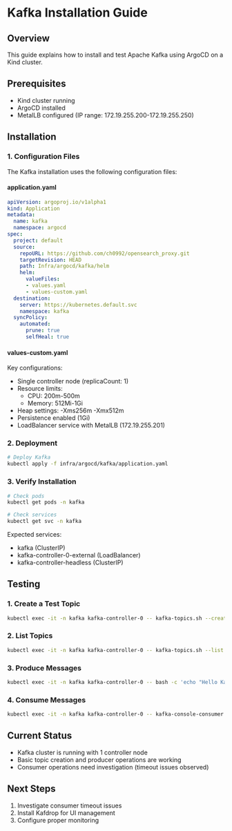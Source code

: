 # Kafka Installation Guide

## Overview
This guide explains how to install and test Apache Kafka using ArgoCD on a Kind cluster.

## Prerequisites
- Kind cluster running
- ArgoCD installed
- MetalLB configured (IP range: 172.19.255.200-172.19.255.250)

## Installation

### 1. Configuration Files
The Kafka installation uses the following configuration files:

#### application.yaml
```yaml
apiVersion: argoproj.io/v1alpha1
kind: Application
metadata:
  name: kafka
  namespace: argocd
spec:
  project: default
  source:
    repoURL: https://github.com/ch0992/opensearch_proxy.git
    targetRevision: HEAD
    path: Infra/argocd/kafka/helm
    helm:
      valueFiles:
      - values.yaml
      - values-custom.yaml
  destination:
    server: https://kubernetes.default.svc
    namespace: kafka
  syncPolicy:
    automated:
      prune: true
      selfHeal: true
```

#### values-custom.yaml
Key configurations:
- Single controller node (replicaCount: 1)
- Resource limits:
  - CPU: 200m-500m
  - Memory: 512Mi-1Gi
- Heap settings: -Xms256m -Xmx512m
- Persistence enabled (1Gi)
- LoadBalancer service with MetalLB (172.19.255.201)

### 2. Deployment
```bash
# Deploy Kafka
kubectl apply -f infra/argocd/kafka/application.yaml
```

### 3. Verify Installation
```bash
# Check pods
kubectl get pods -n kafka

# Check services
kubectl get svc -n kafka
```

Expected services:
- kafka (ClusterIP)
- kafka-controller-0-external (LoadBalancer)
- kafka-controller-headless (ClusterIP)

## Testing

### 1. Create a Test Topic
```bash
kubectl exec -it -n kafka kafka-controller-0 -- kafka-topics.sh --create --topic test-topic --bootstrap-server localhost:9092 --partitions 1 --replication-factor 1
```

### 2. List Topics
```bash
kubectl exec -it -n kafka kafka-controller-0 -- kafka-topics.sh --list --bootstrap-server localhost:9092
```

### 3. Produce Messages
```bash
kubectl exec -it -n kafka kafka-controller-0 -- bash -c 'echo "Hello Kafka" | kafka-console-producer.sh --topic test-topic --bootstrap-server localhost:9092'
```

### 4. Consume Messages
```bash
kubectl exec -it -n kafka kafka-controller-0 -- kafka-console-consumer.sh --topic test-topic --from-beginning --bootstrap-server localhost:9092 --timeout-ms 5000 --max-messages 1
```

## Current Status
- Kafka cluster is running with 1 controller node
- Basic topic creation and producer operations are working
- Consumer operations need investigation (timeout issues observed)

## Next Steps
1. Investigate consumer timeout issues
2. Install Kafdrop for UI management
3. Configure proper monitoring
